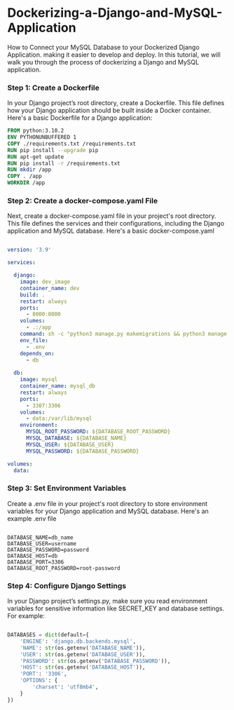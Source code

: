 # Dockerizing-a-Django-and-MySQL-Application
How to Connect your MySQL Database to your Dockerized Django Application.  making it easier to develop and deploy. In this tutorial, we will walk you through the process of dockerizing a Django and MySQL application.



### Step 1: Create a Dockerfile

In your Django project’s root directory, create a Dockerfile. This file defines how your Django application should be built inside a Docker container. Here's a basic Dockerfile for a Django application:


```dockerfile
FROM python:3.10.2
ENV PYTHONUNBUFFERED 1
COPY ./requirements.txt /requirements.txt
RUN pip install --upgrade pip
RUN apt-get update
RUN pip install -r /requirements.txt
RUN mkdir /app
COPY . /app
WORKDIR /app

```


### Step 2: Create a docker-compose.yaml File

Next, create a docker-compose.yaml file in your project's root directory. This file defines the services and their configurations, including the Django application and MySQL database. Here's a basic docker-compose.yaml

```yml

version: '3.9'

services:

  django:
    image: dev_image
    container_name: dev
    build: .
    restart: always
    ports:
      - 8000:8000
    volumes:
      - .:/app
    command: sh -c "python3 manage.py makemigrations && python3 manage.py migrate && python3 manage.py runserver 0.0.0.0:8000"
    env_file:
      - .env
    depends_on:
      - db
    
  db:
    image: mysql
    container_name: mysql_db
    restart: always
    ports:
      - 3307:3306
    volumes:
      - data:/var/lib/mysql
    environment:
      MYSQL_ROOT_PASSWORD: ${DATABASE_ROOT_PASSWORD}
      MYSQL_DATABASE: ${DATABASE_NAME}
      MYSQL_USER: ${DATABASE_USER}
      MYSQL_PASSWORD: ${DATABASE_PASSWORD}

volumes:
  data:
```


### Step 3: Set Environment Variables

Create a .env file in your project's root directory to store environment variables for your Django application and MySQL database. Here's an example .env file

```env

DATABASE_NAME=db_name
DATABASE_USER=username
DATABASE_PASSWORD=password
DATABASE_HOST=db
DATABASE_PORT=3306
DATABASE_ROOT_PASSWORD=root-password

```

### Step 4: Configure Django Settings

In your Django project’s settings.py, make sure you read environment variables for sensitive information like SECRET_KEY and database settings. For example:

```python

DATABASES = dict(default={
    'ENGINE': 'django.db.backends.mysql',
    'NAME': str(os.getenv('DATABASE_NAME')),
    'USER': str(os.getenv('DATABASE_USER')),
    'PASSWORD': str(os.getenv('DATABASE_PASSWORD')),
    'HOST': str(os.getenv('DATABASE_HOST')),
    'PORT': '3306',
    'OPTIONS': {
        'charset': 'utf8mb4',
    }
})

```